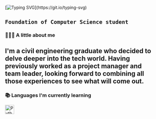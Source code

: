 [![Typing SVG](https://readme-typing-svg.demolab.com?font=Fira+Code&pause=1000&color=D6D7D8&center=true&random=false&width=435&lines=Hello+I'm+Ghiwa!;And+this+is+my+portfolio.)](https://git.io/typing-svg)

**`Foundation of Computer Science student`**
---
### 👷🏻‍♀️ A little about me
I'm a civil engineering graduate who decided to delve deeper into the tech world. Having previously worked as a project manager and team leader, looking forward to combining all those experiences to see what will come out. 
---
### 📚 Languages I'm currently learning
<img align="left" alt="Python" width="30px" style="padding-right:10px;" src="https://cdn.jsdelivr.net/gh/devicons/devicon/icons/python/python-plain.svg" />

